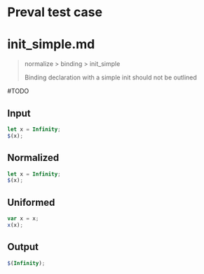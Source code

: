 # Preval test case

# init_simple.md

> normalize > binding > init_simple
>
> Binding declaration with a simple init should not be outlined

#TODO

## Input

`````js filename=intro
let x = Infinity;
$(x);
`````

## Normalized

`````js filename=intro
let x = Infinity;
$(x);
`````

## Uniformed

`````js filename=intro
var x = x;
x(x);
`````

## Output

`````js filename=intro
$(Infinity);
`````
